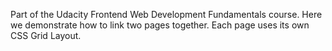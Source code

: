 Part of the Udacity Frontend Web Development Fundamentals course. Here we demonstrate how to link two pages together. Each page uses its own CSS Grid Layout.
